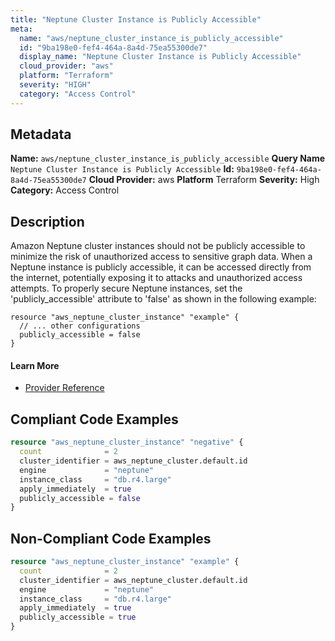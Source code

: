 ```yaml
---
title: "Neptune Cluster Instance is Publicly Accessible"
meta:
  name: "aws/neptune_cluster_instance_is_publicly_accessible"
  id: "9ba198e0-fef4-464a-8a4d-75ea55300de7"
  display_name: "Neptune Cluster Instance is Publicly Accessible"
  cloud_provider: "aws"
  platform: "Terraform"
  severity: "HIGH"
  category: "Access Control"
---
```

## Metadata
**Name:** `aws/neptune_cluster_instance_is_publicly_accessible`
**Query Name** `Neptune Cluster Instance is Publicly Accessible`
**Id:** `9ba198e0-fef4-464a-8a4d-75ea55300de7`
**Cloud Provider:** aws
**Platform** Terraform
**Severity:** High
**Category:** Access Control
## Description
Amazon Neptune cluster instances should not be publicly accessible to minimize the risk of unauthorized access to sensitive graph data. When a Neptune instance is publicly accessible, it can be accessed directly from the internet, potentially exposing it to attacks and unauthorized access attempts. To properly secure Neptune instances, set the 'publicly_accessible' attribute to 'false' as shown in the following example: 
```
resource "aws_neptune_cluster_instance" "example" {
  // ... other configurations
  publicly_accessible = false
}
```

#### Learn More

 - [Provider Reference](https://registry.terraform.io/providers/hashicorp/aws/latest/docs/resources/neptune_cluster_instance#publicly_accessible)


## Compliant Code Examples
```terraform
resource "aws_neptune_cluster_instance" "negative" {
  count              = 2
  cluster_identifier = aws_neptune_cluster.default.id
  engine             = "neptune"
  instance_class     = "db.r4.large"
  apply_immediately  = true
  publicly_accessible = false
}

```
## Non-Compliant Code Examples
```terraform
resource "aws_neptune_cluster_instance" "example" {
  count              = 2
  cluster_identifier = aws_neptune_cluster.default.id
  engine             = "neptune"
  instance_class     = "db.r4.large"
  apply_immediately  = true
  publicly_accessible = true
}

```